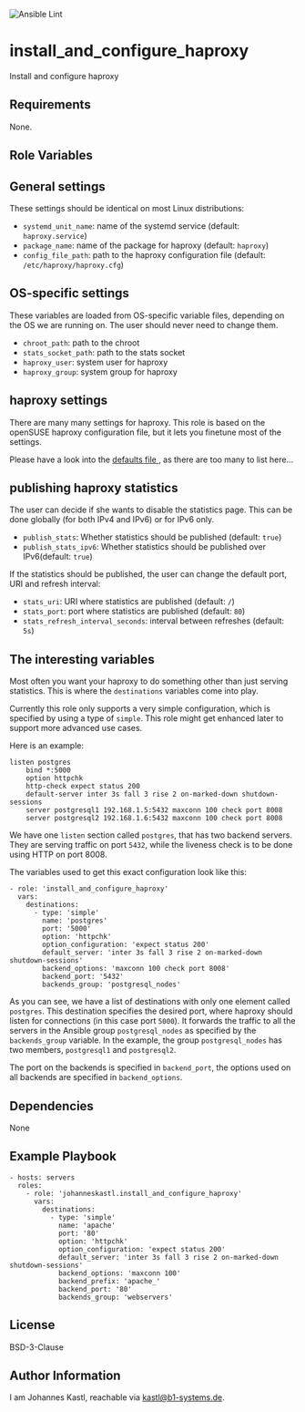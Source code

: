 ![Ansible Lint](https://github.com/johanneskastl/ansible-role-install_and_configure_haproxy/workflows/Ansible%20Lint/badge.svg)

install_and_configure_haproxy
=========

Install and configure haproxy

Requirements
------------

None.

Role Variables
--------------

## General settings

These settings should be identical on most Linux distributions:

- `systemd_unit_name`: name of the systemd service (default: `haproxy.service`)
- `package_name`: name of the package for haproxy (default: `haproxy`)
- `config_file_path`: path to the haproxy configuration file (default: `/etc/haproxy/haproxy.cfg`)

## OS-specific settings

These variables are loaded from OS-specific variable files, depending on the OS we are running on. The user should never need to change them.

- `chroot_path`: path to the chroot
- `stats_socket_path`: path to the stats socket
- `haproxy_user`: system user for haproxy
- `haproxy_group`: system group for haproxy

## haproxy settings

There are many many settings for haproxy. This role is based on the openSUSE haproxy configuration file, but it lets you finetune most of the settings.

Please have a look into the [defaults file ](defaults/main.yml), as there are too many to list here...

## publishing haproxy statistics

The user can decide if she wants to disable the statistics page. This can be done globally (for both IPv4 and IPv6) or for IPv6 only.

- `publish_stats`: Whether statistics should be published (default: `true`)
- `publish_stats_ipv6`: Whether statistics should be published over IPv6(default: `true`)

If the statistics should be published, the user can change the default port, URI and refresh interval:

- `stats_uri`: URI where statistics are published (default: `/`)
- `stats_port`: port where statistics are published (default: `80`)
- `stats_refresh_interval_seconds`: interval between refreshes (default: `5s`)

## The interesting variables

Most often you want your haproxy to do something other than just serving statistics. This is where the `destinations` variables come into play.

Currently this role only supports a very simple configuration, which is specified by using a type of `simple`. This role might get enhanced later to support more advanced use cases.

Here is an example:

```
listen postgres
    bind *:5000
    option httpchk
    http-check expect status 200
    default-server inter 3s fall 3 rise 2 on-marked-down shutdown-sessions
    server postgresql1 192.168.1.5:5432 maxconn 100 check port 8008
    server postgresql2 192.168.1.6:5432 maxconn 100 check port 8008
```

We have one `listen` section called `postgres`, that has two backend servers. They are serving traffic on port `5432`, while the liveness check is to be done using HTTP on port 8008.

The variables used to get this exact configuration look like this:

```
- role: 'install_and_configure_haproxy'
  vars:
    destinations:
      - type: 'simple'
        name: 'postgres'
        port: '5000'
        option: 'httpchk'
        option_configuration: 'expect status 200'
        default_server: 'inter 3s fall 3 rise 2 on-marked-down shutdown-sessions'
        backend_options: 'maxconn 100 check port 8008'
        backend_port: '5432'
        backends_group: 'postgresql_nodes'
```

As you can see, we have a list of destinations with only one element called `postgres`. This destination specifies the desired port, where haproxy should listen for connections (in this case port `5000`). It forwards the traffic to all the servers in the Ansible group `postgresql_nodes` as specified by the `backends_group` variable. In the example, the group `postgresql_nodes` has two members, `postgresql1` and `postgresql2`.

The port on the backends is specified in `backend_port`, the options used on all backends are specified in `backend_options`.

Dependencies
------------

None

Example Playbook
----------------

    - hosts: servers
      roles:
        - role: 'johanneskastl.install_and_configure_haproxy'
          vars:
            destinations:
              - type: 'simple'
                name: 'apache'
                port: '80'
                option: 'httpchk'
                option_configuration: 'expect status 200'
                default_server: 'inter 3s fall 3 rise 2 on-marked-down shutdown-sessions'
                backend_options: 'maxconn 100'
                backend_prefix: 'apache_'
                backend_port: '80'
                backends_group: 'webservers'

License
-------

BSD-3-Clause

Author Information
------------------

I am Johannes Kastl, reachable via kastl@b1-systems.de.
